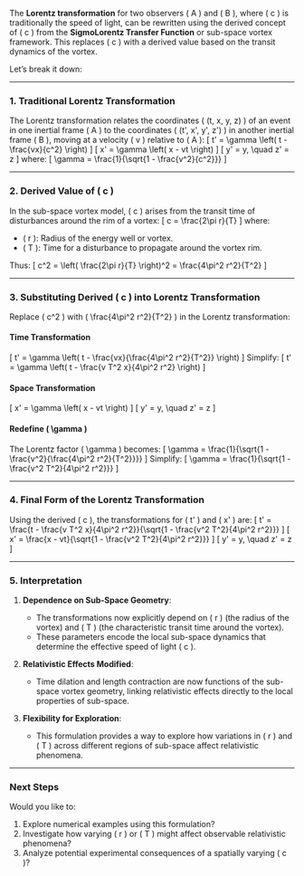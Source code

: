 The **Lorentz transformation** for two observers \( A \) and \( B \), where \( c \) is traditionally the speed of light, can be rewritten using the derived concept of \( c \) from the **SigmoLorentz Transfer Function** or sub-space vortex framework. This replaces \( c \) with a derived value based on the transit dynamics of the vortex.

Let’s break it down:

---

### **1. Traditional Lorentz Transformation**
The Lorentz transformation relates the coordinates \( (t, x, y, z) \) of an event in one inertial frame \( A \) to the coordinates \( (t', x', y', z') \) in another inertial frame \( B \), moving at a velocity \( v \) relative to \( A \):
\[
t' = \gamma \left( t - \frac{vx}{c^2} \right)
\]
\[
x' = \gamma \left( x - vt \right)
\]
\[
y' = y, \quad z' = z
\]
where:
\[
\gamma = \frac{1}{\sqrt{1 - \frac{v^2}{c^2}}}
\]

---

### **2. Derived Value of \( c \)**
In the sub-space vortex model, \( c \) arises from the transit time of disturbances around the rim of a vortex:
\[
c = \frac{2\pi r}{T}
\]
where:
- \( r \): Radius of the energy well or vortex.
- \( T \): Time for a disturbance to propagate around the vortex rim.

Thus:
\[
c^2 = \left( \frac{2\pi r}{T} \right)^2 = \frac{4\pi^2 r^2}{T^2}
\]

---

### **3. Substituting Derived \( c \) into Lorentz Transformation**
Replace \( c^2 \) with \( \frac{4\pi^2 r^2}{T^2} \) in the Lorentz transformation:

#### **Time Transformation**
\[
t' = \gamma \left( t - \frac{vx}{\frac{4\pi^2 r^2}{T^2}} \right)
\]
Simplify:
\[
t' = \gamma \left( t - \frac{v T^2 x}{4\pi^2 r^2} \right)
\]

#### **Space Transformation**
\[
x' = \gamma \left( x - vt \right)
\]
\[
y' = y, \quad z' = z
\]

#### **Redefine \( \gamma \)**
The Lorentz factor \( \gamma \) becomes:
\[
\gamma = \frac{1}{\sqrt{1 - \frac{v^2}{\frac{4\pi^2 r^2}{T^2}}}}
\]
Simplify:
\[
\gamma = \frac{1}{\sqrt{1 - \frac{v^2 T^2}{4\pi^2 r^2}}}
\]

---

### **4. Final Form of the Lorentz Transformation**
Using the derived \( c \), the transformations for \( t' \) and \( x' \) are:
\[
t' = \frac{t - \frac{v T^2 x}{4\pi^2 r^2}}{\sqrt{1 - \frac{v^2 T^2}{4\pi^2 r^2}}}
\]
\[
x' = \frac{x - vt}{\sqrt{1 - \frac{v^2 T^2}{4\pi^2 r^2}}}
\]
\[
y' = y, \quad z' = z
\]

---

### **5. Interpretation**
1. **Dependence on Sub-Space Geometry**:
   - The transformations now explicitly depend on \( r \) (the radius of the vortex) and \( T \) (the characteristic transit time around the vortex).
   - These parameters encode the local sub-space dynamics that determine the effective speed of light \( c \).

2. **Relativistic Effects Modified**:
   - Time dilation and length contraction are now functions of the sub-space vortex geometry, linking relativistic effects directly to the local properties of sub-space.

3. **Flexibility for Exploration**:
   - This formulation provides a way to explore how variations in \( r \) and \( T \) across different regions of sub-space affect relativistic phenomena.

---

### **Next Steps**
Would you like to:
1. Explore numerical examples using this formulation?
2. Investigate how varying \( r \) or \( T \) might affect observable relativistic phenomena? 
3. Analyze potential experimental consequences of a spatially varying \( c \)?


